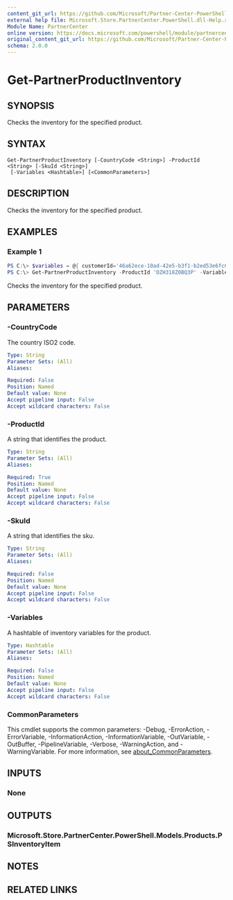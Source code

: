 ```yaml
---
content_git_url: https://github.com/Microsoft/Partner-Center-PowerShell/blob/master/docs/help/Get-PartnerProductInventory.md
external help file: Microsoft.Store.PartnerCenter.PowerShell.dll-Help.xml
Module Name: PartnerCenter
online version: https://docs.microsoft.com/powershell/module/partnercenter/Get-PartnerProductInventory
original_content_git_url: https://github.com/Microsoft/Partner-Center-PowerShell/blob/master/docs/help/Get-PartnerProductInventory.md
schema: 2.0.0
---
```


# Get-PartnerProductInventory

## SYNOPSIS
Checks the inventory for the specified product.

## SYNTAX

```
Get-PartnerProductInventory [-CountryCode <String>] -ProductId <String> [-SkuId <String>]
 [-Variables <Hashtable>] [<CommonParameters>]
```

## DESCRIPTION
Checks the inventory for the specified product.

## EXAMPLES

### Example 1
```powershell
PS C:\> $variables = @{ customerId='46a62ece-10ad-42e5-b3f1-b2ed53e6fc08'; azureSubscriptionId='f5edca90-8799-44bd-ac59-64bd93285ed1'; armRegionName='uswest' }
PS C:\> Get-PartnerProductInventory -ProductId 'DZH318Z0BQ3P' -Variables $variables
```

Checks the inventory for the specified product.

## PARAMETERS

### -CountryCode
The country ISO2 code.

```yaml
Type: String
Parameter Sets: (All)
Aliases:

Required: False
Position: Named
Default value: None
Accept pipeline input: False
Accept wildcard characters: False
```

### -ProductId
A string that identifies the product.

```yaml
Type: String
Parameter Sets: (All)
Aliases:

Required: True
Position: Named
Default value: None
Accept pipeline input: False
Accept wildcard characters: False
```

### -SkuId
A string that identifies the sku.

```yaml
Type: String
Parameter Sets: (All)
Aliases:

Required: False
Position: Named
Default value: None
Accept pipeline input: False
Accept wildcard characters: False
```

### -Variables
A hashtable of inventory variables for the product.

```yaml
Type: Hashtable
Parameter Sets: (All)
Aliases:

Required: False
Position: Named
Default value: None
Accept pipeline input: False
Accept wildcard characters: False
```

### CommonParameters
This cmdlet supports the common parameters: -Debug, -ErrorAction, -ErrorVariable, -InformationAction, -InformationVariable, -OutVariable, -OutBuffer, -PipelineVariable, -Verbose, -WarningAction, and -WarningVariable. For more information, see [about_CommonParameters](http://go.microsoft.com/fwlink/?LinkID=113216).

## INPUTS

### None

## OUTPUTS

### Microsoft.Store.PartnerCenter.PowerShell.Models.Products.PSInventoryItem

## NOTES

## RELATED LINKS
